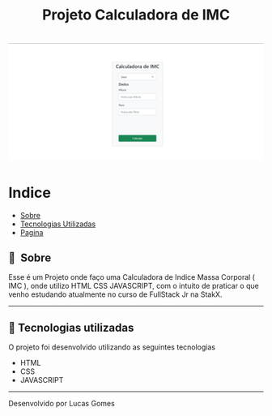 # 

<h1 align="center"> Projeto Calculadora de IMC</h1>

<h1>
    <img width="965px" src="image/Projeto-IMC.png" alt="Imagem Projeto-IMC.png">
</h1>

 
# Indice

- [Sobre](#-sobre)
- [Tecnologias Utilizadas](#-tecnologias-utilizadas)
- [Pagina](#)

## 🔖&nbsp; Sobre

Esse é um Projeto onde faço uma Calculadora de Indice Massa Corporal ( IMC ), onde utilizo HTML CSS JAVASCRIPT, com o intuito de praticar o que venho estudando atualmente no curso de FullStack Jr na StakX.

---

## 🚀 Tecnologias utilizadas

O projeto foi desenvolvido utilizando as seguintes tecnologias

- HTML
- CSS
- JAVASCRIPT


---

Desenvolvido por Lucas Gomes
